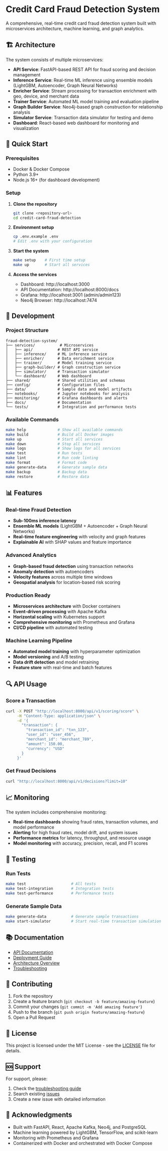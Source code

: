 # Credit Card Fraud Detection System

A comprehensive, real-time credit card fraud detection system built with microservices architecture, machine learning, and graph analytics.

## 🏗️ Architecture

The system consists of multiple microservices:

- **API Service**: FastAPI-based REST API for fraud scoring and decision management
- **Inference Service**: Real-time ML inference using ensemble models (LightGBM, Autoencoder, Graph Neural Networks)
- **Enricher Service**: Stream processing for transaction enrichment with geo, device, and merchant data
- **Trainer Service**: Automated ML model training and evaluation pipeline
- **Graph Builder Service**: Neo4j-based graph construction for relationship analysis
- **Simulator Service**: Transaction data simulator for testing and demo
- **Dashboard**: React-based web dashboard for monitoring and visualization

## 🚀 Quick Start

### Prerequisites
- Docker & Docker Compose
- Python 3.9+
- Node.js 16+ (for dashboard development)

### Setup

1. **Clone the repository**
   ```bash
   git clone <repository-url>
   cd credit-card-fraud-detection
   ```

2. **Environment setup**
   ```bash
   cp .env.example .env
   # Edit .env with your configuration
   ```

3. **Start the system**
   ```bash
   make setup    # First time setup
   make up       # Start all services
   ```

4. **Access the services**
   - Dashboard: http://localhost:3000
   - API Documentation: http://localhost:8000/docs
   - Grafana: http://localhost:3001 (admin/admin123)
   - Neo4j Browser: http://localhost:7474

## 🔧 Development

### Project Structure
```
fraud-detection-system/
├── services/           # Microservices
│   ├── api/           # REST API service
│   ├── inference/     # ML inference service
│   ├── enricher/      # Data enrichment service
│   ├── trainer/       # Model training service
│   ├── graph-builder/ # Graph construction service
│   ├── simulator/     # Transaction simulator
│   └── dashboard/     # Web dashboard
├── shared/            # Shared utilities and schemas
├── config/            # Configuration files
├── data/              # Sample data and model artifacts
├── notebooks/         # Jupyter notebooks for analysis
├── monitoring/        # Grafana dashboards and alerts
├── docs/              # Documentation
└── tests/             # Integration and performance tests
```

### Available Commands

```bash
make help              # Show all available commands
make build             # Build all Docker images
make up                # Start all services
make down              # Stop all services
make logs              # Show logs for all services
make test              # Run tests
make lint              # Run code linting
make format            # Format code
make generate-data     # Generate sample data
make backup            # Backup data
make restore           # Restore data
```

## 📊 Features

### Real-time Fraud Detection
- **Sub-100ms inference latency**
- **Ensemble ML models** (LightGBM + Autoencoder + Graph Neural Networks)
- **Real-time feature engineering** with velocity and graph features
- **Explainable AI** with SHAP values and feature importance

### Advanced Analytics
- **Graph-based fraud detection** using transaction networks
- **Anomaly detection** with autoencoders
- **Velocity features** across multiple time windows
- **Geospatial analysis** for location-based risk scoring

### Production Ready
- **Microservices architecture** with Docker containers
- **Event-driven processing** with Apache Kafka
- **Horizontal scaling** with Kubernetes support
- **Comprehensive monitoring** with Prometheus and Grafana
- **CI/CD pipeline** with automated testing

### Machine Learning Pipeline
- **Automated model training** with hyperparameter optimization
- **Model versioning** and A/B testing
- **Data drift detection** and model retraining
- **Feature store** with real-time and batch features

## 🔍 API Usage

### Score a Transaction
```bash
curl -X POST "http://localhost:8000/api/v1/scoring/score" \
     -H "Content-Type: application/json" \
     -d '{
       "transaction": {
         "transaction_id": "txn_123",
         "user_id": "user_456", 
         "merchant_id": "merchant_789",
         "amount": 150.00,
         "currency": "USD"
       }
     }'
```

### Get Fraud Decisions
```bash
curl "http://localhost:8000/api/v1/decisions?limit=10"
```

## 📈 Monitoring

The system includes comprehensive monitoring:

- **Real-time dashboards** showing fraud rates, transaction volumes, and model performance
- **Alerting** for high fraud rates, model drift, and system issues
- **Performance metrics** for latency, throughput, and resource usage
- **Model monitoring** with accuracy, precision, recall, and F1 scores

## 🧪 Testing

### Run Tests
```bash
make test                    # All tests
make test-integration        # Integration tests
make test-performance        # Performance tests
```

### Generate Sample Data
```bash
make generate-data           # Generate sample transactions
make start-simulator         # Start real-time transaction simulation
```

## 📚 Documentation

- [API Documentation](docs/API.md)
- [Deployment Guide](docs/DEPLOYMENT.md)
- [Architecture Overview](docs/ARCHITECTURE.md)
- [Troubleshooting](docs/TROUBLESHOOTING.md)

## 🤝 Contributing

1. Fork the repository
2. Create a feature branch (`git checkout -b feature/amazing-feature`)
3. Commit your changes (`git commit -m 'Add amazing feature'`)
4. Push to the branch (`git push origin feature/amazing-feature`)
5. Open a Pull Request

## 📄 License

This project is licensed under the MIT License - see the [LICENSE](LICENSE) file for details.

## 🆘 Support

For support, please:
1. Check the [troubleshooting guide](docs/TROUBLESHOOTING.md)
2. Search existing [issues](https://github.com/company/fraud-detection-system/issues)
3. Create a new issue with detailed information

## 🙏 Acknowledgments

- Built with FastAPI, React, Apache Kafka, Neo4j, and PostgreSQL
- Machine learning powered by LightGBM, TensorFlow, and scikit-learn
- Monitoring with Prometheus and Grafana
- Containerized with Docker and orchestrated with Docker Compose
